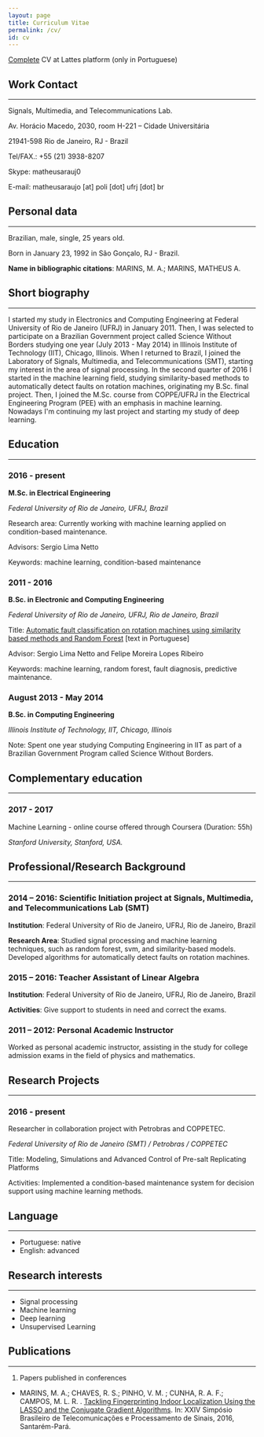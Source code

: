 ```yaml
---
layout: page
title: Curriculum Vitae
permalink: /cv/
id: cv
---
```


[Complete](http://lattes.cnpq.br/4476862527285936) CV at Lattes platform (only in Portuguese)

## Work Contact
---
Signals, Multimedia, and Telecommunications Lab.

Av. Horácio Macedo, 2030, room H-221 – Cidade Universitária

21941-598 Rio de Janeiro, RJ - Brazil

Tel/FAX.: +55 (21) 3938-8207

Skype: matheusarauj0

E-mail: matheusaraujo [at] poli [dot] ufrj [dot] br

## Personal data
---
Brazilian, male, single, 25 years old.

Born in January 23, 1992 in São Gonçalo, RJ - Brazil.

**Name in bibliographic citations**: MARINS, M. A.; MARINS, MATHEUS A.

## Short biography
---

I started my study in Electronics and Computing Engineering at Federal University of Rio de Janeiro (UFRJ) in January 2011. Then, I was selected to participate on a Brazilian Government project called Science Without Borders studying one year (July 2013 - May 2014) in Illinois Institute of Technology (IIT), Chicago, Illinois. When I returned to Brazil, I joined the Laboratory of Signals, Multimedia, and Telecommunications (SMT), starting my interest in the area of signal processing. In the second quarter of 2016 I started in the machine learning field, studying similarity-based methods to automatically detect faults on rotation machines, originating my B.Sc. final project. Then, I joined the M.Sc. course from COPPE/UFRJ in the Electrical Engineering Program (PEE) with an emphasis in machine learning. Nowadays I'm continuing my last project and starting my study of deep learning.

## Education
---

### 2016 - present

**M.Sc. in Electrical Engineering**

*Federal University of Rio de Janeiro, UFRJ, Brazil*

Research area: Currently working with machine learning applied on condition-based maintenance.  

Advisors: Sergio Lima Netto

Keywords: machine learning, condition-based maintenance

### 2011 - 2016

**B.Sc. in Electronic and Computing Engineering**

*Federal University of Rio de Janeiro, UFRJ, Rio de Janeiro, Brazil*

Title: [Automatic fault classification on rotation machines using similarity based methods and Random Forest](/assets/bsc_finalproject.pdf) [text in Portuguese]

Advisor: Sergio Lima Netto and Felipe Moreira Lopes Ribeiro

Keywords: machine learning, random forest, fault diagnosis, predictive maintenance.

### August 2013 - May 2014

**B.Sc. in Computing Engineering**

*Illinois Institute of Technology, IIT, Chicago, Illinois*

Note: Spent one year studying Computing Engineering in IIT as part of a Brazilian Government Program called Science Without Borders.

## Complementary education
---
### 2017 - 2017

Machine Learning - online course offered through Coursera (Duration: 55h)

*Stanford University, Stanford, USA.*

## Professional/Research Background
---

### 2014 – 2016: Scientific Initiation project at Signals, Multimedia, and Telecommunications Lab (SMT)

**Institution**: Federal University of Rio de Janeiro, UFRJ, Rio de Janeiro, Brazil

**Research Area**: Studied signal processing and machine learning techniques, such as random forest, svm, and similarity-based models. Developed algorithms for automatically detect faults on rotation machines.

### 2015 – 2016: Teacher Assistant of Linear Algebra

**Institution**: Federal University of Rio de Janeiro, UFRJ, Rio de Janeiro, Brazil

**Activities**: Give support to students in need and correct the exams.

### 2011 – 2012: Personal Academic Instructor

Worked as personal academic instructor, assisting in the study for college admission exams in the field of physics and mathematics.

## Research Projects
---

### 2016 - present

Researcher in collaboration project with Petrobras and COPPETEC.

*Federal University of Rio de Janeiro (SMT) / Petrobras / COPPETEC*

Title: Modeling, Simulations and Advanced Control of Pre-salt Replicating Platforms

Activities: Implemented a condition-based maintenance system for decision support using machine learning methods.

## Language
---
* Portuguese: native
* English: advanced

## Research interests
---
*	Signal processing
*	Machine learning
*	Deep learning
* Unsupervised Learning

## Publications
---

1. Papers published in conferences
  * MARINS, M. A.; CHAVES, R. S.; PINHO, V. M. ; CUNHA, R. A. F.; CAMPOS, M. L. R. . [Tackling Fingerprinting Indoor Localization Using the LASSO and the Conjugate Gradient Algorithms](http://www.sbrt.org.br/sbrt2016/anais/ST13/1570278798.pdf). In: XXIV Simpósio Brasileiro de Telecomunicações e Processamento de Sinais, 2016, Santarém-Pará.
